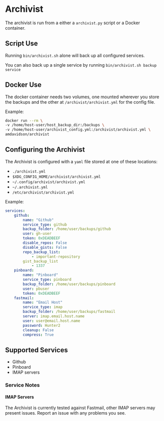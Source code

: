 # Archivist 

The archivist is run from a either a `archivist.py` script or a Docker container.

## Script Use
Running `bin/archivist.sh` alone will back up all configured services.

You can also back up a single service by running `bin/archivist.sh backup service`

## Docker Use

The docker container needs two volumes, one mounted wherever you store the backups and 
the other at `/archivist/archivist.yml` for the config file.

Example:
```bash
docker run --rm \
-v /home/host-user/host_backup_dir:/backups \
-v /home/host-user/archivist_config.yml:/archivist/archivist.yml \
amdavidson/archivist
```


## Configuring the Archivist

The Archivist is configured with a `yaml` file stored at one of these locations:
- `./archivist.yml`
- `$XDG_CONFIG_HOME/archivist/archivist.yml`
- `~/.config/archivist/archivist.yml`
- `~/.archivist.yml`
- `/etc/archivist/archivist.yml`

Example:
```yaml
services:
    github:
        name: "Github"
        service_type: github
        backup_folder: /home/user/backups/github
        user: gh-user 
        token: 0xDEADBEEF
        disable_repos: False
        disable_gists: False
        repo_backup_list:
            - important-repository
        gist_backup_list
            - 1337
    pinboard:
        name: "Pinboard"
        service_type: pinboard
        backup_folder: /home/user/backups/pinboard
        user: pbuser
        token: 0xDEADBEEF
    fastmail:
        name: "Email Host"
        service_type: imap
        backup_folder: /home/user/backups/fastmail
        server: imap.email.host.name
        user: user@email.host.name 
        password: Hunter2 
        cleanup: False
        compress: True
```

## Supported Services

- Github
- Pinboard
- IMAP servers

### Service Notes

#### IMAP Servers
The Archivist is currently tested against Fastmail, other IMAP servers may present issues. Report an issue with any problems you see.
